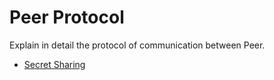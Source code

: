 # Peer Protocol

Explain in detail the protocol of communication between Peer.

- [Secret Sharing](/architecture-rfcs/architecture/protocol/secret-sharing.md)